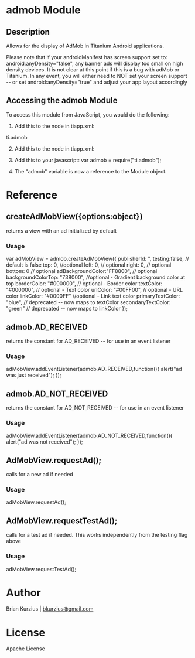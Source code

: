 # admob Module

## Description

Allows for the display of AdMob in Titanium Android applications. 

Please note that if your androidManifest has screen support set to: android:anyDensity="false", any banner ads will display too small on high density devices. 
It is not clear at this point if this is a bug with adMob or Titanium. 
In any event, you will either need to NOT set your screen support -- or set android:anyDensity="true" and adjust your app layout accordingly

## Accessing the admob Module

To access this module from JavaScript, you would do the following:

1. Add this to the <modules /> node in tiapp.xml: 

<modules>
    <module platform="android" version="0.1">ti.admob</module>
</modules>

2. Add this to the <android /> node in tiapp.xml: 

<android>
    <uses-permission android:name="android.permission.INTERNET"/>
    <uses-permission android:name="android.permission.ACCESS_FINE_LOCATION"/>
</android>

3. Add this to your javascript:	var admob = require("ti.admob");

4. The "admob" variable is now a reference to the Module object.	

# Reference

## createAdMobView({options:object})

returns a view with an ad initialized by default

### Usage
var adMobView = admob.createAdMobView({
    publisherId: <your publisher id>",
    testing:false, // default is false
    top: 0, //optional
    left: 0, // optional
    right: 0, // optional
    bottom: 0 // optional
    adBackgroundColor:"FF8800", // optional
    backgroundColorTop: "738000", //optional - Gradient background color at top
    borderColor: "#000000", // optional - Border color
    textColor: "#000000", // optional - Text color
    urlColor: "#00FF00", // optional - URL color
    linkColor: "#0000FF" //optional -  Link text color
    primaryTextColor: "blue", // deprecated -- now maps to textColor
    secondaryTextColor: "green" // deprecated -- now maps to linkColor
});

## admob.AD_RECEIVED

returns the constant for AD_RECEIVED -- for use in an event listener

### Usage
adMobView.addEventListener(admob.AD_RECEIVED,function(){
    alert("ad was just received");
});

## admob.AD_NOT_RECEIVED

returns the constant for AD_NOT_RECEIVED -- for use in an event listener

### Usage
adMobView.addEventListener(admob.AD_NOT_RECEIVED,function(){
    alert("ad was not received");
});


## AdMobView.requestAd();

calls for a new ad if needed

### Usage

adMobView.requestAd();

## AdMobView.requestTestAd();

calls for a test ad if needed. This works independently from the testing flag above

### Usage

adMobView.requestTestAd();


# Author

Brian Kurzius | bkurzius@gmail.com

# License

Apache License
